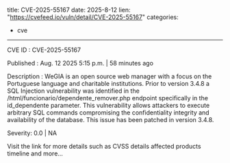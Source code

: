  
title: CVE-2025-55167
date: 2025-8-12
lien: "https://cvefeed.io/vuln/detail/CVE-2025-55167"
categories:
  - cve
---

CVE ID : CVE-2025-55167

Published :  Aug. 12
2025
5:15 p.m. | 58 minutes ago

Description : WeGIA is an open source web manager with a focus on the Portuguese language and charitable institutions. Prior to version 3.4.8
a SQL Injection vulnerability was identified in the /html/funcionario/dependente_remover.php endpoint
specifically in the id_dependente parameter. This vulnerability allows attackers to execute arbitrary SQL commands
compromising the confidentiality
integrity
and availability of the database. This issue has been patched in version 3.4.8.

Severity: 0.0 | NA

Visit the link for more details
such as CVSS details
affected products
timeline
and more...
